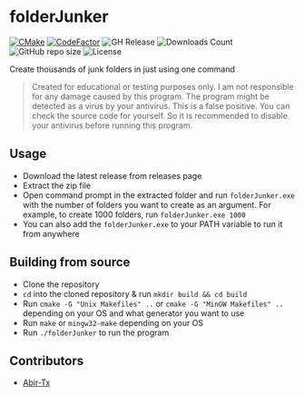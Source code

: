 # folderJunker

[![CMake](https://github.com/Abir-Tx/folderJunker/actions/workflows/cmake.yml/badge.svg)](https://github.com/Abir-Tx/folderJunker/actions/workflows/cmake.yml) [![CodeFactor](https://www.codefactor.io/repository/github/abir-tx/folderjunker/badge)](https://www.codefactor.io/repository/github/abir-tx/folderjunker) ![GH Release](https://img.shields.io/github/v/release/Abir-Tx/folderJunker?label=Release) ![Downloads Count](https://img.shields.io/github/downloads/Abir-Tx/folderJunker/total?label=Downloads) ![GitHub repo size](https://img.shields.io/github/repo-size/Abir-Tx/folderJunker?label=Repo%20Size) ![License](https://img.shields.io/github/license/Abir-Tx/folderJunker?label=License)

Create thousands of junk folders in just using one command

> Created for educational or testing purposes only. I am not responsible for any damage caused by this program. The program might be
> detected as a virus by your antivirus. This is a false positive. You can check the source code for yourself. So it is recommended to
> disable your antivirus before running this program.

## Usage

- Download the latest release from releases page
- Extract the zip file
- Open command prompt in the extracted folder and run `folderJunker.exe` with the number of folders you want to create as an argument. For example, to create 1000 folders, run `folderJunker.exe 1000`
- You can also add the `folderJunker.exe` to your PATH variable to run it from anywhere

## Building from source

- Clone the repository
- `cd` into the cloned repository & run `mkdir build && cd build`
- Run `cmake -G "Unix Makefiles" ..` or `cmake -G "MinGW Makefiles" ..` depending on your OS and what generator you want to use
- Run `make` or `mingw32-make` depending on your OS
- Run `./folderJunker` to run the program

## Contributors

- [Abir-Tx](https://github.com/abir-tx)
